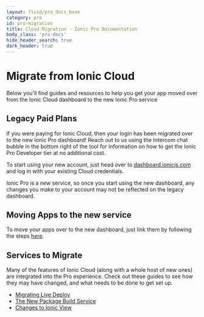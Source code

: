 ```yaml
---
layout: fluid/pro_docs_base
category: pro
id: pro-migration 
title: Cloud Migration - Ionic Pro Documentation
body_class: 'pro-docs'
hide_header_search: true
dark_header: true
---
```


# Migrate from Ionic Cloud

Below you'll find guides and resources to help you get your app moved over from the Ionic Cloud dashboard to the new Ionic Pro service

## Legacy Paid Plans

If you were paying for Ionic Cloud, then your login has been migrated over to the new Ionic Pro dashboard! Reach out to us using the Intercom chat bubble in the bottom right of the tool for information on how to get the Ionic Pro Developer tier at no additional cost.

To start using your new account, just head over to [dashboard.ionicjs.com](https://dashboard.ionicjs.com/apps) and log in with your existing Cloud credentials.

<p class="paid-notice">
  Ionic Pro is a new service, so once you start using the new dashboard, any changes you make to your account may not be reflected on the legacy dashboard.
</p>

## Moving Apps to the new service

To move your apps over to the new dashboard, just link them by following the steps [here](/docs/pro/getting-started.html#linking-an-existing-app).

## Services to Migrate

Many of the features of Ionic Cloud (along with a whole host of new ones) are integrated into the Pro experience.  Check out these guides to see how they may have changed, and what needs to be done to get set up.

* [Migrating Live Deploy](/docs/pro/migration/live-deploy.html)
* [The New Package Build Service](/docs/pro/migration/package.html)
* [Changes to Ionic View](/docs/pro/migration/view.html)





